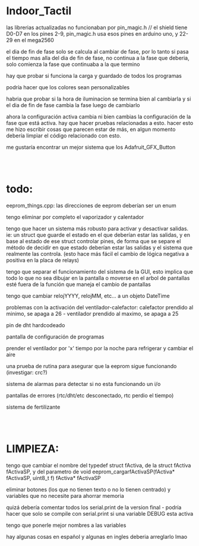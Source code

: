 # Indoor_Tactil
las librerias actualizadas no funcionaban por pin_magic.h // el shield tiene D0-D7 en los pines 2-9, pin_magic.h usa esos pines en arduino uno, y 22-29 en el mega2560

el dia de fin de fase solo se calcula al cambiar de fase, por lo tanto si pasa el tiempo mas alla del dia de fin de fase, no continua a la fase que deberia, solo comienza la fase que continuaba a la que termino

hay que probar si funciona la carga y guardado de todos los programas

podría hacer que los colores sean personalizables

habria que probar si la hora de iluminacion se termina bien al cambiarla y si el dia de fin de fase cambia la fase luego de cambiarlo

ahora la configuración activa cambia ni bien cambias la configuración de la fase que está activa. hay que hacer pruebas relacionadas a esto. hacer esto me hizo escribir cosas que parecen estar de más, en algun momento debería limpìar el código relacionado con esto.

me gustaría encontrar un mejor sistema que los Adafruit_GFX_Button

<br><br>
<h1>todo:</h1>

eeprom_things.cpp: las direcciones de eeprom deberían ser un enum

tengo eliminar por completo el vaporizador y calentador

tengo que hacer un sistema más robusto para activar y desactivar salidas. ie: un struct que guarde el estado en el que deberían estar las salidas, y en base al estado de ese struct controlar pines, de forma que se separe el método de decidir en que estado deberían estar las salidas y el sistema que realmente las controla. (esto hace más fácil el cambio de lógica negativa a positiva en la placa de relays)

tengo que separar el funcionamiento del sistema de la GUI, esto implica que todo lo que no sea dibujar en la pantalla o moverse en el arbol de pantallas esté fuera de la función que maneja el cambio de pantallas

tengo que cambiar relojYYYY, relojMM, etc... a un objeto DateTime

problemas con la activación del ventilador-calefactor: calefactor prendido al minimo, se apaga a 26 - ventilador prendido al maximo, se apaga a 25

pin de dht hardcodeado

pantalla de configuración de programas

prender el ventilador por 'x' tiempo por la noche para refrigerar y cambiar el aire

una prueba de rutina para asegurar que la eeprom sigue funcionando (investigar: crc?)

sistema de alarmas para detectar si no esta funcionando un i/o

pantallas de errores (rtc/dht/etc desconectado, rtc perdio el tiempo)

sistema de fertilizante

<br><br>
<h1>LIMPIEZA:</h1>

tengo que cambiar el nombre del typedef struct fActiva, de la struct fActiva fActivaSP, y del parametro de void eeprom_cargarfActivaSP(fActiva* fActivaSP, uint8_t f) fActiva* fActivaSP

eliminar botones (los que no tienen texto o no lo tienen centrado) y variables que no necesite para ahorrar memoria

quizá debería comentar todos los serial.print de la version final - podría hacer que solo se compile con serial.print si una variable DEBUG esta activa

tengo que ponerle mejor nombres a las variables

hay algunas cosas en español y algunas en ingles deberia arreglarlo lmao
